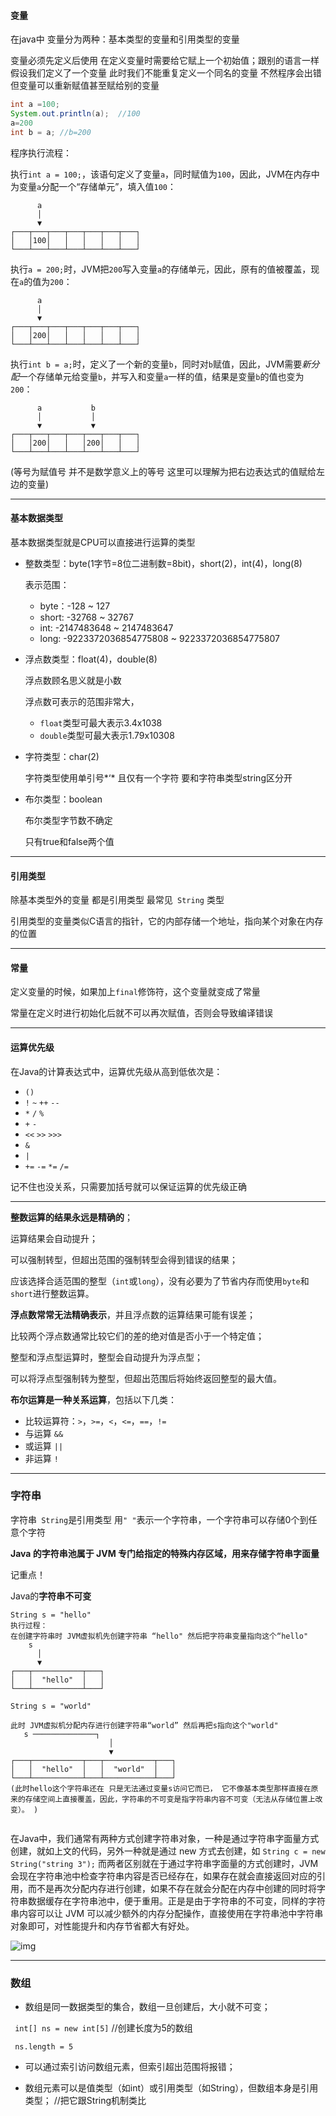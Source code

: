 #### 变量

在java中 变量分为两种：基本类型的变量和引用类型的变量

变量必须先定义后使用 在定义变量时需要给它赋上一个初始值；跟别的语言一样 假设我们定义了一个变量 此时我们不能重复定义一个同名的变量 不然程序会出错 但变量可以重新赋值甚至赋给别的变量

~~~java
int a =100;
System.out.println(a);  //100
a=200
int b = a; //b=200
~~~

程序执行流程：

执行`int a = 100;`，该语句定义了变量`a`，同时赋值为`100`，因此，JVM在内存中为变量`a`分配一个“存储单元”，填入值`100`：

```ascii
      a
      │
      ▼
┌───┬───┬───┬───┬───┬───┬───┐
│   │100│   │   │   │   │   │
└───┴───┴───┴───┴───┴───┴───┘
```

执行`a = 200;`时，JVM把`200`写入变量`a`的存储单元，因此，原有的值被覆盖，现在`a`的值为`200`：

```ascii
      a
      │
      ▼
┌───┬───┬───┬───┬───┬───┬───┐
│   │200│   │   │   │   │   │
└───┴───┴───┴───┴───┴───┴───┘
```

执行`int b = a;`时，定义了一个新的变量`b`，同时对`b`赋值，因此，JVM需要*新分配*一个存储单元给变量`b`，并写入和变量`a`一样的值，结果是变量`b`的值也变为`200`：

```ascii
      a           b
      │           │
      ▼           ▼
┌───┬───┬───┬───┬───┬───┬───┐
│   │200│   │   │200│   │   │
└───┴───┴───┴───┴───┴───┴───┘
```

(等号为赋值号 并不是数学意义上的等号  这里可以理解为把右边表达式的值赋给左边的变量)

------

#### 基本数据类型

基本数据类型就是CPU可以直接进行运算的类型

- 整数类型：byte(1字节=8位二进制数=8bit)，short(2)，int(4)，long(8)

  表示范围：

  - byte：-128 ~ 127
  - short: -32768 ~ 32767
  - int: -2147483648 ~ 2147483647
  - long: -9223372036854775808 ~ 9223372036854775807

- 浮点数类型：float(4)，double(8)

  浮点数顾名思义就是小数

  浮点数可表示的范围非常大，

  * `float`类型可最大表示3.4x1038
  * `double`类型可最大表示1.79x10308

- 字符类型：char(2)

  字符类型使用单引号*‘* 且仅有一个字符 要和字符串类型string区分开

- 布尔类型：boolean

  布尔类型字节数不确定

  只有true和false两个值

------

#### 引用类型

除基本类型外的变量 都是引用类型  最常见` String` 类型

引用类型的变量类似C语言的指针，它的内部存储一个地址，指向某个对象在内存的位置

------

#### 常量

定义变量的时候，如果加上`final`修饰符，这个变量就变成了常量

常量在定义时进行初始化后就不可以再次赋值，否则会导致编译错误

------

####  运算优先级

在Java的计算表达式中，运算优先级从高到低依次是：

- `()`
- `!` `~` `++` `--`
- `*` `/` `%`
- `+` `-`
- `<<` `>>` `>>>`
- `&`
- `|`
- `+=` `-=` `*=` `/=`

记不住也没关系，只需要加括号就可以保证运算的优先级正确

------

**整数运算的结果永远是精确的**；

运算结果会自动提升；

可以强制转型，但超出范围的强制转型会得到错误的结果；

应该选择合适范围的整型（`int`或`long`），没有必要为了节省内存而使用`byte`和`short`进行整数运算。

**浮点数常常无法精确表示**，并且浮点数的运算结果可能有误差；

比较两个浮点数通常比较它们的差的绝对值是否小于一个特定值；

整型和浮点型运算时，整型会自动提升为浮点型；

可以将浮点型强制转为整型，但超出范围后将始终返回整型的最大值。

**布尔运算是一种关系运算**，包括以下几类：

- 比较运算符：`>`，`>=`，`<`，`<=`，`==`，`!=`
- 与运算 `&&`
- 或运算 `||`
- 非运算 `!`

------

### 字符串

字符串` String`是引用类型 用`" "`表示一个字符串，一个字符串可以存储0个到任意个字符

**Java 的字符串池属于 JVM 专门给指定的特殊内存区域，用来存储字符串字面量**

记重点！

Java的**字符串不可变**

```ascii
String s = "hello"
执行过程：
在创建字符串时 JVM虚拟机先创建字符串 “hello" 然后把字符串变量指向这个“hello"
    s
      │
      ▼
┌───┬───────────┬───┐
│   │  "hello"  │   │
└───┴───────────┴───┘

String s = "world"

此时 JVM虚拟机分配内存进行创建字符串“world” 然后再把s指向这个"world"
   s ──────────────┐
                      │
                      ▼
┌───┬───────────┬───┬───────────┬───┐
│   │  "hello"  │   │  "world"  │   │
└───┴───────────┴───┴───────────┴───┘
(此时hello这个字符串还在 只是无法通过变量s访问它而已， 它不像基本类型那样直接在原来的存储空间上直接覆盖，因此，字符串的不可变是指字符串内容不可变（无法从存储位置上改变）。 )


```

在Java中，我们通常有两种方式创建字符串对象，一种是通过字符串字面量方式创建，就如上文的代码，另外一种就是通过 new 方式去创建，如 `String c = new String("string 3");` 而两者区别就在于通过字符串字面量的方式创建时，JVM 会现在字符串池中检查字符串内容是否已经存在，如果存在就会直接返回对应的引用，而不是再次分配内存进行创建，如果不存在就会分配在内存中创建的同时将字符串数据缓存在字符串池中，便于重用。正是是由于字符串的不可变，同样的字符串内容可以让 JVM 可以减少额外的内存分配操作，直接使用在字符串池中字符串对象即可，对性能提升和内存节省都大有好处。

![img](https://typora-1309585281.cos.ap-guangzhou.myqcloud.com/img/e2iixi0qm0.jpeg)

------

### 数组

* 数组是同一数据类型的集合，数组一旦创建后，大小就不可变；

` int[] ns = new int[5]` //创建长度为5的数组   

` ns.length = 5` 

* 可以通过索引访问数组元素，但索引超出范围将报错；

* 数组元素可以是值类型（如int）或引用类型（如String），但数组本身是引用类型；  //把它跟String机制类比